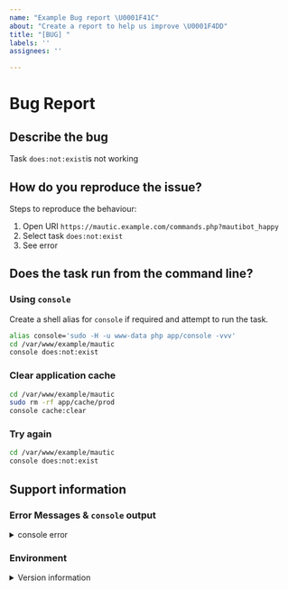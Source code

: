 ```yaml
---
name: "Example Bug report \U0001F41C"
about: "Create a report to help us improve \U0001F4DD"
title: "[BUG] "
labels: ''
assignees: ''

---
```


# Bug Report

<!-- CLICK "Preview" TO SEE THE INSTRUCTIONS IN A MORE READABLE FORMAT -->

## Describe the bug

Task `does:not:exist`is not working

## How do you reproduce the issue?

Steps to reproduce the behaviour:

1. Open URI `https://mautic.example.com/commands.php?mautibot_happy`
1. Select task `does:not:exist`
1. See error

## Does the task run from the command line?

### Using `console`

Create a shell alias for `console` if required and attempt to run the task.

```bash
alias console='sudo -H -u www-data php app/console -vvv'
cd /var/www/example/mautic
console does:not:exist
```

### Clear application cache

```bash
cd /var/www/example/mautic
sudo rm -rf app/cache/prod
console cache:clear
```

### Try again

```bash
cd /var/www/example/mautic
console does:not:exist
```

## Support information

### Error Messages & `console` output

<details><summary>console error</summary>

```console
$ console does:not:exist

  [Symfony\Component\Console\Exception\CommandNotFoundException]
  There are no commands defined in the "does:not" namespace.

Exception trace:
 () at /var/www/example/mautic/vendor/symfony/console/Application.php:478
 Symfony\Component\Console\Application->findNamespace() at /var/www/example/mautic/vendor/symfony/console/Application.php:512
 Symfony\Component\Console\Application->find() at /var/www/example/mautic/vendor/symfony/framework-bundle/Console/Application.php:94
 Symfony\Bundle\FrameworkBundle\Console\Application->find() at /var/www/example/mautic/vendor/symfony/console/Application.php:190
 Symfony\Component\Console\Application->doRun() at /var/www/example/mautic/vendor/symfony/framework-bundle/Console/Application.php:84
 Symfony\Bundle\FrameworkBundle\Console\Application->doRun() at /var/www/example/mautic/vendor/symfony/console/Application.php:117
 Symfony\Component\Console\Application->run() at /var/www/example/mautic/app/console:41
```

</details>

### Environment

<details><summary>Version information</summary>

Tell us which operating system you are using, as well as which versions of Mautic, PHP, your webserver, and `commands.php`.

Run the following commands and save the data where indicated.

### Version Information

| Software         | Version(s)             | `command`|
| ---------------- | ---------------------- | --- |
| Mautic           | `2.15.2`               | `console | head -n 1`                    |
| PHP              | `7.0`                  | `php -v`                                  |
| nginx?           | `1.16`                 | `nginx -v`                                |
| Operating System | `Ubuntu 16.04`         | `grep -i version /etc/os-release`         |
| Browser?         | `Chrome 76.0.3809.132` | eg [chrome://version/](chrome://version/) |

### Mautic

```text
Mautic version 2.15.2 - app/prod
```

### PHP

```text
PHP 7.0.33-8+ubuntu16.04.1+deb.sury.org+1 (cli) (built: May 31 2019 11:34:07) ( NTS )
Copyright (c) 1997-2017 The PHP Group
Zend Engine v3.0.0, Copyright (c) 1998-2017 Zend Technologies
    with Zend OPcache v7.0.33-8+ubuntu16.04.1+deb.sury.org+1, Copyright (c) 1999-2017, by Zend Technologies
```

### Web Server

```text
nginx version: nginx/1.16.1
built with OpenSSL 1.1.1c  28 May 2019
TLS SNI support enabled
configure arguments: --with-cc-opt='-g -O2 -fPIE -fstack-protector-strong -Wformat -Werror=format-security -fPIC -Wdate-time -D_FORTIFY_SOURCE=2' --with-ld-opt='-Wl,-Bsymbolic-functions -fPIE -pie -Wl,-z,relro -Wl,-z,now -fPIC' --prefix=/usr/share/nginx --conf-path=/etc/nginx/nginx.conf --http-log-path=/var/log/nginx/access.log --error-log-path=/var/log/nginx/error.log --lock-path=/var/lock/nginx.lock --pid-path=/run/nginx.pid --modules-path=/usr/lib/nginx/modules --http-client-body-temp-path=/var/lib/nginx/body --http-fastcgi-temp-path=/var/lib/nginx/fastcgi --http-proxy-temp-path=/var/lib/nginx/proxy --http-scgi-temp-path=/var/lib/nginx/scgi --http-uwsgi-temp-path=/var/lib/nginx/uwsgi --with-debug --with-pcre-jit --with-http_ssl_module --with-http_stub_status_module --with-http_realip_module --with-http_auth_request_module --with-http_v2_module --with-http_dav_module --with-http_slice_module --with-threads --with-http_addition_module --with-http_flv_module --with-http_geoip_module=dynamic --with-http_gunzip_module --with-http_gzip_static_module --with-http_image_filter_module=dynamic --with-http_mp4_module --with-http_perl_module=dynamic --with-http_random_index_module --with-http_secure_link_module --with-http_sub_module --with-http_xslt_module=dynamic --with-mail=dynamic --with-mail_ssl_module --with-stream=dynamic --with-stream_ssl_module --with-stream_ssl_preread_module --add-dynamic-module=/build/nginx-r_oNKP/nginx-1.16.1/debian/modules/http-headers-more-filter --add-dynamic-module=/build/nginx-r_oNKP/nginx-1.16.1/debian/modules/http-auth-pam --add-dynamic-module=/build/nginx-r_oNKP/nginx-1.16.1/debian/modules/http-cache-purge --add-dynamic-module=/build/nginx-r_oNKP/nginx-1.16.1/debian/modules/http-dav-ext --add-dynamic-module=/build/nginx-r_oNKP/nginx-1.16.1/debian/modules/http-ndk --add-dynamic-module=/build/nginx-r_oNKP/nginx-1.16.1/debian/modules/http-echo --add-dynamic-module=/build/nginx-r_oNKP/nginx-1.16.1/debian/modules/http-fancyindex --add-dynamic-module=/build/nginx-r_oNKP/nginx-1.16.1/debian/modules/nchan --add-dynamic-module=/build/nginx-r_oNKP/nginx-1.16.1/debian/modules/http-lua --add-dynamic-module=/build/nginx-r_oNKP/nginx-1.16.1/debian/modules/rtmp --add-dynamic-module=/build/nginx-r_oNKP/nginx-1.16.1/debian/modules/http-uploadprogress --add-dynamic-module=/build/nginx-r_oNKP/nginx-1.16.1/debian/modules/http-upstream-fair --add-dynamic-module=/build/nginx-r_oNKP/nginx-1.16.1/debian/modules/http-subs-filter --add-dynamic-module=/build/nginx-r_oNKP/nginx-1.16.1/debian/modules/ssl-ct --add-dynamic-module=/build/nginx-r_oNKP/nginx-1.16.1/debian/modules/http-geoip2
```

### Operating System

```text
VERSION="16.04.6 LTS (Xenial Xerus)"
VERSION_ID="16.04"
VERSION_CODENAME=xenial
```

</details>
